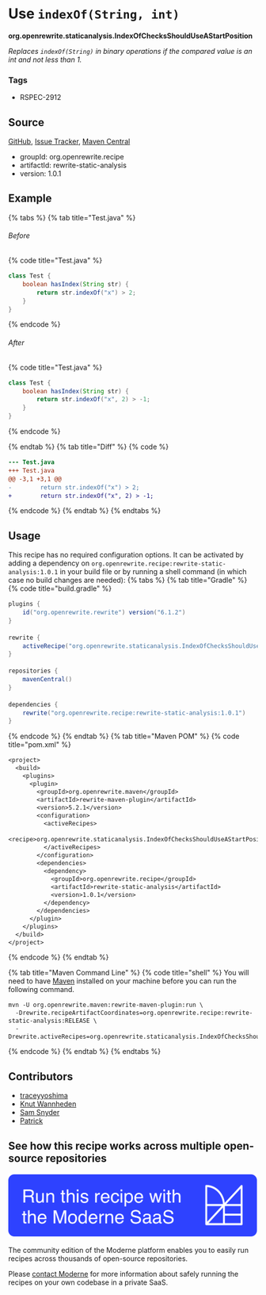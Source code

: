 # Use `indexOf(String, int)`

**org.openrewrite.staticanalysis.IndexOfChecksShouldUseAStartPosition**

_Replaces `indexOf(String)` in binary operations if the compared value is an int and not less than 1._

### Tags

* RSPEC-2912

## Source

[GitHub](https://github.com/openrewrite/rewrite-static-analysis/blob/main/src/main/java/org/openrewrite/staticanalysis/IndexOfChecksShouldUseAStartPosition.java), [Issue Tracker](https://github.com/openrewrite/rewrite-static-analysis/issues), [Maven Central](https://central.sonatype.com/artifact/org.openrewrite.recipe/rewrite-static-analysis/1.0.1/jar)

* groupId: org.openrewrite.recipe
* artifactId: rewrite-static-analysis
* version: 1.0.1

## Example


{% tabs %}
{% tab title="Test.java" %}

###### Before
{% code title="Test.java" %}
```java
class Test {
    boolean hasIndex(String str) {
        return str.indexOf("x") > 2;
    }
}
```
{% endcode %}

###### After
{% code title="Test.java" %}
```java
class Test {
    boolean hasIndex(String str) {
        return str.indexOf("x", 2) > -1;
    }
}
```
{% endcode %}

{% endtab %}
{% tab title="Diff" %}
{% code %}
```diff
--- Test.java
+++ Test.java
@@ -3,1 +3,1 @@
-        return str.indexOf("x") > 2;
+        return str.indexOf("x", 2) > -1;
```
{% endcode %}
{% endtab %}
{% endtabs %}


## Usage

This recipe has no required configuration options. It can be activated by adding a dependency on `org.openrewrite.recipe:rewrite-static-analysis:1.0.1` in your build file or by running a shell command (in which case no build changes are needed): 
{% tabs %}
{% tab title="Gradle" %}
{% code title="build.gradle" %}
```groovy
plugins {
    id("org.openrewrite.rewrite") version("6.1.2")
}

rewrite {
    activeRecipe("org.openrewrite.staticanalysis.IndexOfChecksShouldUseAStartPosition")
}

repositories {
    mavenCentral()
}

dependencies {
    rewrite("org.openrewrite.recipe:rewrite-static-analysis:1.0.1")
}
```
{% endcode %}
{% endtab %}
{% tab title="Maven POM" %}
{% code title="pom.xml" %}
```markup
<project>
  <build>
    <plugins>
      <plugin>
        <groupId>org.openrewrite.maven</groupId>
        <artifactId>rewrite-maven-plugin</artifactId>
        <version>5.2.1</version>
        <configuration>
          <activeRecipes>
            <recipe>org.openrewrite.staticanalysis.IndexOfChecksShouldUseAStartPosition</recipe>
          </activeRecipes>
        </configuration>
        <dependencies>
          <dependency>
            <groupId>org.openrewrite.recipe</groupId>
            <artifactId>rewrite-static-analysis</artifactId>
            <version>1.0.1</version>
          </dependency>
        </dependencies>
      </plugin>
    </plugins>
  </build>
</project>
```
{% endcode %}
{% endtab %}

{% tab title="Maven Command Line" %}
{% code title="shell" %}
You will need to have [Maven](https://maven.apache.org/download.cgi) installed on your machine before you can run the following command.

```shell
mvn -U org.openrewrite.maven:rewrite-maven-plugin:run \
  -Drewrite.recipeArtifactCoordinates=org.openrewrite.recipe:rewrite-static-analysis:RELEASE \
  -Drewrite.activeRecipes=org.openrewrite.staticanalysis.IndexOfChecksShouldUseAStartPosition
```
{% endcode %}
{% endtab %}
{% endtabs %}
## Contributors
* [traceyyoshima](tracey.yoshima@gmail.com)
* [Knut Wannheden](knut@moderne.io)
* [Sam Snyder](sam@moderne.io)
* [Patrick](patway99@gmail.com)


## See how this recipe works across multiple open-source repositories

[![Moderne Link Image](/.gitbook/assets/ModerneRecipeButton.png)](https://public.moderne.io/recipes/org.openrewrite.staticanalysis.IndexOfChecksShouldUseAStartPosition)

The community edition of the Moderne platform enables you to easily run recipes across thousands of open-source repositories.

Please [contact Moderne](https://moderne.io/product) for more information about safely running the recipes on your own codebase in a private SaaS.
